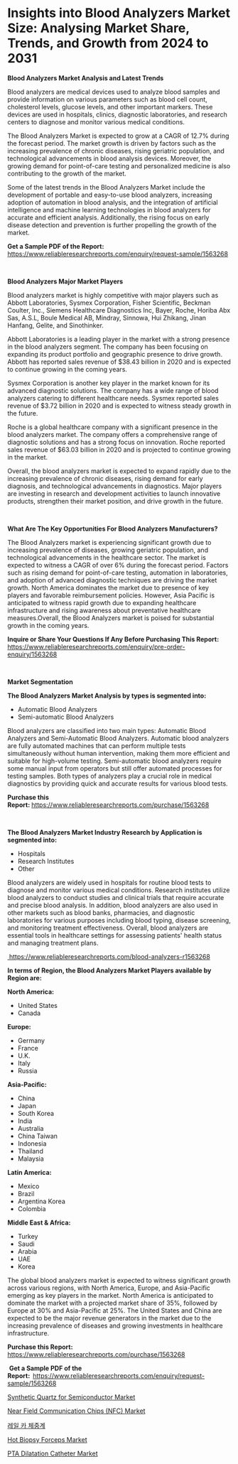 <p><h1>Insights into Blood Analyzers Market Size: Analysing Market Share, Trends, and Growth from 2024 to 2031</h1></p><p><strong>Blood Analyzers Market Analysis and Latest Trends</strong></p>
<p><p>Blood analyzers are medical devices used to analyze blood samples and provide information on various parameters such as blood cell count, cholesterol levels, glucose levels, and other important markers. These devices are used in hospitals, clinics, diagnostic laboratories, and research centers to diagnose and monitor various medical conditions.</p><p>The Blood Analyzers Market is expected to grow at a CAGR of 12.7% during the forecast period. The market growth is driven by factors such as the increasing prevalence of chronic diseases, rising geriatric population, and technological advancements in blood analysis devices. Moreover, the growing demand for point-of-care testing and personalized medicine is also contributing to the growth of the market.</p><p>Some of the latest trends in the Blood Analyzers Market include the development of portable and easy-to-use blood analyzers, increasing adoption of automation in blood analysis, and the integration of artificial intelligence and machine learning technologies in blood analyzers for accurate and efficient analysis. Additionally, the rising focus on early disease detection and prevention is further propelling the growth of the market.</p></p>
<p><strong>Get a Sample PDF of the Report:&nbsp;</strong> <a href="https://www.reliableresearchreports.com/enquiry/request-sample/1563268">https://www.reliableresearchreports.com/enquiry/request-sample/1563268</a></p>
<p>&nbsp;</p>
<p><strong>Blood Analyzers Major Market Players</strong></p>
<p><p>Blood analyzers market is highly competitive with major players such as Abbott Laboratories, Sysmex Corporation, Fisher Scientific, Beckman Coulter, Inc., Siemens Healthcare Diagnostics Inc, Bayer, Roche, Horiba Abx Sas, A.S.L, Boule Medical AB, Mindray, Sinnowa, Hui Zhikang, Jinan Hanfang, Gelite, and Sinothinker. </p><p>Abbott Laboratories is a leading player in the market with a strong presence in the blood analyzers segment. The company has been focusing on expanding its product portfolio and geographic presence to drive growth. Abbott has reported sales revenue of $38.43 billion in 2020 and is expected to continue growing in the coming years.</p><p>Sysmex Corporation is another key player in the market known for its advanced diagnostic solutions. The company has a wide range of blood analyzers catering to different healthcare needs. Sysmex reported sales revenue of $3.72 billion in 2020 and is expected to witness steady growth in the future.</p><p>Roche is a global healthcare company with a significant presence in the blood analyzers market. The company offers a comprehensive range of diagnostic solutions and has a strong focus on innovation. Roche reported sales revenue of $63.03 billion in 2020 and is projected to continue growing in the market.</p><p>Overall, the blood analyzers market is expected to expand rapidly due to the increasing prevalence of chronic diseases, rising demand for early diagnosis, and technological advancements in diagnostics. Major players are investing in research and development activities to launch innovative products, strengthen their market position, and drive growth in the future.</p></p>
<p>&nbsp;</p>
<p><strong>What Are The Key Opportunities For Blood Analyzers Manufacturers?</strong></p>
<p><p>The Blood Analyzers market is experiencing significant growth due to increasing prevalence of diseases, growing geriatric population, and technological advancements in the healthcare sector. The market is expected to witness a CAGR of over 6% during the forecast period. Factors such as rising demand for point-of-care testing, automation in laboratories, and adoption of advanced diagnostic techniques are driving the market growth. North America dominates the market due to presence of key players and favorable reimbursement policies. However, Asia Pacific is anticipated to witness rapid growth due to expanding healthcare infrastructure and rising awareness about preventative healthcare measures.Overall, the Blood Analyzers market is poised for substantial growth in the coming years.</p></p>
<p><strong>Inquire or Share Your Questions If Any Before Purchasing This Report:</strong> <a href="https://www.reliableresearchreports.com/enquiry/pre-order-enquiry/1563268">https://www.reliableresearchreports.com/enquiry/pre-order-enquiry/1563268</a></p>
<p>&nbsp;</p>
<p><strong>Market Segmentation</strong></p>
<p><strong>The Blood Analyzers Market Analysis by types is segmented into:</strong></p>
<p><ul><li>Automatic Blood Analyzers</li><li>Semi-automatic Blood Analyzers</li></ul></p>
<p><p>Blood analyzers are classified into two main types: Automatic Blood Analyzers and Semi-Automatic Blood Analyzers. Automatic blood analyzers are fully automated machines that can perform multiple tests simultaneously without human intervention, making them more efficient and suitable for high-volume testing. Semi-automatic blood analyzers require some manual input from operators but still offer automated processes for testing samples. Both types of analyzers play a crucial role in medical diagnostics by providing quick and accurate results for various blood tests.</p></p>
<p><strong>Purchase this Report:&nbsp;</strong><a href="https://www.reliableresearchreports.com/purchase/1563268">https://www.reliableresearchreports.com/purchase/1563268</a></p>
<p>&nbsp;</p>
<p><strong>The Blood Analyzers Market Industry Research by Application is segmented into:</strong></p>
<p><ul><li>Hospitals</li><li>Research Institutes</li><li>Other</li></ul></p>
<p><p>Blood analyzers are widely used in hospitals for routine blood tests to diagnose and monitor various medical conditions. Research institutes utilize blood analyzers to conduct studies and clinical trials that require accurate and precise blood analysis. In addition, blood analyzers are also used in other markets such as blood banks, pharmacies, and diagnostic laboratories for various purposes including blood typing, disease screening, and monitoring treatment effectiveness. Overall, blood analyzers are essential tools in healthcare settings for assessing patients' health status and managing treatment plans.</p></p>
<p><a href="https://www.reliableresearchreports.com/blood-analyzers-r1563268">&nbsp;https://www.reliableresearchreports.com/blood-analyzers-r1563268</a></p>
<p><strong>In terms of Region, the Blood Analyzers Market Players available by Region are:</strong></p>
<p>
    <p> <strong> North America: </strong>
        <ul>
            <li>United States</li>
            <li>Canada</li>
        </ul>
        </p> 
    <p> <strong> Europe: </strong>
        <ul>
            <li>Germany</li>
            <li>France</li>
            <li>U.K.</li>
            <li>Italy</li>
            <li>Russia</li>
        </ul>
        </p> 
    <p> <strong> Asia-Pacific: </strong>
        <ul>
            <li>China</li>
            <li>Japan</li>
            <li>South Korea</li>
            <li>India</li>
            <li>Australia</li>
            <li>China Taiwan</li>
            <li>Indonesia</li>
            <li>Thailand</li>
            <li>Malaysia</li>
        </ul>
        </p> 
    <p> <strong> Latin America: </strong>
        <ul>
            <li>Mexico</li>
            <li>Brazil</li>
            <li>Argentina Korea</li>
            <li>Colombia</li>
        </ul>
        </p> 
    <p> <strong> Middle East & Africa: </strong>
        <ul>
            <li>Turkey</li>
            <li>Saudi</li>
            <li>Arabia</li>
            <li>UAE</li>
            <li>Korea</li>
        </ul>
    </p>
    </p>
<p><p>The global blood analyzers market is expected to witness significant growth across various regions, with North America, Europe, and Asia-Pacific emerging as key players in the market. North America is anticipated to dominate the market with a projected market share of 35%, followed by Europe at 30% and Asia-Pacific at 25%. The United States and China are expected to be the major revenue generators in the market due to the increasing prevalence of diseases and growing investments in healthcare infrastructure.</p></p>
<p><strong>Purchase this Report: </strong><a href="https://www.reliableresearchreports.com/purchase/1563268">https://www.reliableresearchreports.com/purchase/1563268</a></p>
<p>&nbsp;<strong>Get a Sample PDF of the Report:&nbsp;&nbsp;</strong><a href="https://www.reliableresearchreports.com/enquiry/request-sample/1563268">https://www.reliableresearchreports.com/enquiry/request-sample/1563268</a></p>
<p><strong></strong></p>
<p><p><a href="https://medium.com/@susiegibson34/global-synthetic-quartz-for-semiconductor-market-analysis-trends-forecasts-and-growth-d3a506d0d0ba">Synthetic Quartz for Semiconductor Market</a></p><p><a href="https://medium.com/@adamsaput321_54920/near-field-communication-chips-nfc-market-size-share-analysis-growth-trends-forecasts-2024-43e7ae4cbfbb">Near Field Communication Chips (NFC) Market</a></p><p><a href="https://github.com/nhaiquang84/Market-Research-Report-List-2/blob/main/215224675342.md">레일 카 체중계</a></p><p><a href="https://github.com/RyleeBauch2023/Market-Research-Report-List-2/blob/main/hot-biopsy-forceps-market.md">Hot Biopsy Forceps Market</a></p><p><a href="https://github.com/jodemen/Market-Research-Report-List-4/blob/main/pta-dilatation-catheter-market.md">PTA Dilatation Catheter Market</a></p></p>
